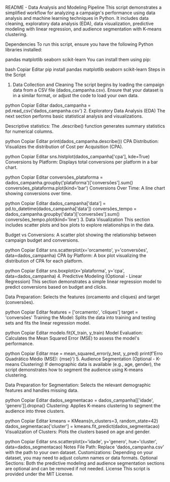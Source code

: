 README - Data Analysis and Modeling Pipeline
This script demonstrates a simplified workflow for analyzing a campaign's performance using data analysis and machine learning techniques in Python. It includes data cleaning, exploratory data analysis (EDA), data visualization, predictive modeling with linear regression, and audience segmentation with K-means clustering.

Dependencies
To run this script, ensure you have the following Python libraries installed:

pandas
matplotlib
seaborn
scikit-learn
You can install them using pip:

bash
Copiar
Editar
pip install pandas matplotlib seaborn scikit-learn
Steps in the Script
1. Data Collection and Cleaning
The script begins by loading the campaign data from a CSV file (dados_campanha.csv). Ensure that your dataset is in a similar format, or adjust the code to load your own data.

python
Copiar
Editar
dados_campanha = pd.read_csv('dados_campanha.csv')
2. Exploratory Data Analysis (EDA)
The next section performs basic statistical analysis and visualizations.

Descriptive statistics: The .describe() function generates summary statistics for numerical columns.

python
Copiar
Editar
print(dados_campanha.describe())
CPA Distribution: Visualizes the distribution of Cost per Acquisition (CPA).

python
Copiar
Editar
sns.histplot(dados_campanha['cpa'], kde=True)
Conversions by Platform: Displays total conversions per platform in a bar chart.

python
Copiar
Editar
conversões_plataforma = dados_campanha.groupby('plataforma')['conversões'].sum()
conversões_plataforma.plot(kind='bar')
Conversions Over Time: A line chart showing conversions over time.

python
Copiar
Editar
dados_campanha['data'] = pd.to_datetime(dados_campanha['data'])
conversões_tempo = dados_campanha.groupby('data')['conversões'].sum()
conversões_tempo.plot(kind='line')
3. Data Visualization
This section includes scatter plots and box plots to explore relationships in the data.

Budget vs Conversions: A scatter plot showing the relationship between campaign budget and conversions.

python
Copiar
Editar
sns.scatterplot(x='orcamento', y='conversões', data=dados_campanha)
CPA by Platform: A box plot visualizing the distribution of CPA for each platform.

python
Copiar
Editar
sns.boxplot(x='plataforma', y='cpa', data=dados_campanha)
4. Predictive Modeling (Optional - Linear Regression)
This section demonstrates a simple linear regression model to predict conversions based on budget and clicks.

Data Preparation: Selects the features (orcamento and cliques) and target (conversões).

python
Copiar
Editar
features = ['orcamento', 'cliques']
target = 'conversões'
Training the Model: Splits the data into training and testing sets and fits the linear regression model.

python
Copiar
Editar
modelo.fit(X_train, y_train)
Model Evaluation: Calculates the Mean Squared Error (MSE) to assess the model's performance.

python
Copiar
Editar
mse = mean_squared_error(y_test, y_pred)
print(f'Erro Quadrático Médio (MSE): {mse}')
5. Audience Segmentation (Optional - K-means Clustering)
If demographic data is available (e.g., age, gender), the script demonstrates how to segment the audience using K-means clustering.

Data Preparation for Segmentation: Selects the relevant demographic features and handles missing data.

python
Copiar
Editar
dados_segmentacao = dados_campanha[['idade', 'genero']].dropna()
Clustering: Applies K-means clustering to segment the audience into three clusters.

python
Copiar
Editar
kmeans = KMeans(n_clusters=3, random_state=42)
dados_segmentacao['cluster'] = kmeans.fit_predict(dados_segmentacao)
Visualization of Clusters: Plots the clusters based on age and gender.

python
Copiar
Editar
sns.scatterplot(x='idade', y='genero', hue='cluster', data=dados_segmentacao)
Notes
File Path: Replace 'dados_campanha.csv' with the path to your own dataset.
Customizations: Depending on your dataset, you may need to adjust column names or data formats.
Optional Sections: Both the predictive modeling and audience segmentation sections are optional and can be removed if not needed.
License
This script is provided under the MIT License.

